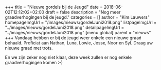+++
title = "Nieuwe gordels bij de Jeugd"
date = 2018-06-02T12:12:02+02:00
draft = false
description = "Nog meer graadverhogingen bij de jeugd."
categories = []
author = "Kim Lauwers"
homepageImgUrl = "/images/nieuws/gordelJuni2018.png"
listpageImgUrl = "../images/nieuws/gordelJuni2018.png"
detailpageImgUrl = "../images/nieuws/gordelJuni2018.png"
[menu.global]
    parent = "nieuws"
+++
Vandaag hebben er bij de jeugd weer enkele een nieuwe graad behaald.
Proficiat aan Nathan, Luna, Lowie, Jesse, Noor en Syl.
Draag uw nieuwe graad met trots.

En we zijn zeker nog niet klaar, deze week zullen er nog enkele graadverhogingen komen :-)